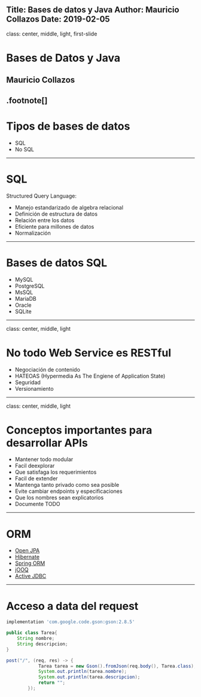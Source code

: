 Title: Bases de datos y Java
Author: Mauricio Collazos
Date: 2019-02-05
![]()
---
class: center, middle, light, first-slide
# Bases de Datos y Java
## Mauricio Collazos
.footnote[]
---
# Tipos de bases de datos
- SQL
- No SQL
---
# SQL
Structured Query Language:

- Manejo estandarizado de algebra relacional
- Definición de estructura de datos
- Relación entre los datos
- Eficiente para millones de datos
- Normalización
---
# Bases de datos SQL
- MySQL
- PostgreSQL
- MsSQL
- MariaDB
- Oracle
- SQLite
---
class: center, middle, light
# No todo Web Service es RESTful
- Negociación de contenido
- HATEOAS (Hypermedia As The Engiene of Application State)
- Seguridad
- Versionamiento

---
class: center, middle, light
# Conceptos importantes para desarrollar APIs
- Mantener todo modular
- Facil deexplorar
- Que satisfaga los requerimientos
- Facil de extender
- Mantenga tanto privado como sea posible
- Evite cambiar endpoints y especificaciones
- Que los nombres sean explicatorios
- Documente TODO
---
# ORM
- [Open JPA](http://openjpa.apache.org/)
- [Hibernate](http://hibernate.org/)
- [Spring ORM](https://docs.spring.io/spring/docs/3.0.x/spring-framework-reference/html/orm.html)
- [jOOQ](https://www.jooq.org/)
- [Active JDBC](http://javalite.io/activejdbc)
---
# Acceso a data del request
```groovy
implementation 'com.google.code.gson:gson:2.8.5'
```

```java
public class Tarea{
    String nombre;
    String descripcion;
}
```

```java
post("/", (req, res) -> {
            Tarea tarea = new Gson().fromJson(req.body(), Tarea.class);
            System.out.println(tarea.nombre);
            System.out.println(tarea.descripcion);
            return "";
        });
```